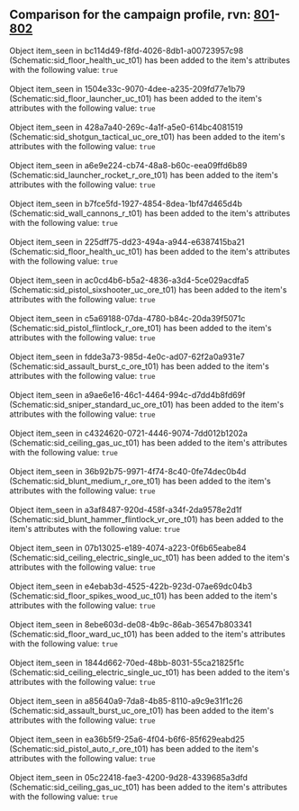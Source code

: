 ## Comparison for the campaign profile, rvn: [801](https://github.com/PRO100KatYT/FortniteProfileRevisions/tree/main/profiles/campaign/801%20campaign.json)-[802](https://github.com/PRO100KatYT/FortniteProfileRevisions/tree/main/profiles/campaign/802%20campaign.json)

Object item_seen in bc114d49-f8fd-4026-8db1-a00723957c98 (Schematic:sid_floor_health_uc_t01) has been added to the item's attributes with the following value: `true`
<br><br>
Object item_seen in 1504e33c-9070-4dee-a235-209fd77e1b79 (Schematic:sid_floor_launcher_uc_t01) has been added to the item's attributes with the following value: `true`
<br><br>
Object item_seen in 428a7a40-269c-4a1f-a5e0-614bc4081519 (Schematic:sid_shotgun_tactical_uc_ore_t01) has been added to the item's attributes with the following value: `true`
<br><br>
Object item_seen in a6e9e224-cb74-48a8-b60c-eea09ffd6b89 (Schematic:sid_launcher_rocket_r_ore_t01) has been added to the item's attributes with the following value: `true`
<br><br>
Object item_seen in b7fce5fd-1927-4854-8dea-1bf47d465d4b (Schematic:sid_wall_cannons_r_t01) has been added to the item's attributes with the following value: `true`
<br><br>
Object item_seen in 225dff75-dd23-494a-a944-e6387415ba21 (Schematic:sid_floor_health_uc_t01) has been added to the item's attributes with the following value: `true`
<br><br>
Object item_seen in ac0cd4b6-b5a2-4836-a3d4-5ce029acdfa5 (Schematic:sid_pistol_sixshooter_uc_ore_t01) has been added to the item's attributes with the following value: `true`
<br><br>
Object item_seen in c5a69188-07da-4780-b84c-20da39f5071c (Schematic:sid_pistol_flintlock_r_ore_t01) has been added to the item's attributes with the following value: `true`
<br><br>
Object item_seen in fdde3a73-985d-4e0c-ad07-62f2a0a931e7 (Schematic:sid_assault_burst_c_ore_t01) has been added to the item's attributes with the following value: `true`
<br><br>
Object item_seen in a9ae6e16-46c1-4464-994c-d7dd4b8fd69f (Schematic:sid_sniper_standard_uc_ore_t01) has been added to the item's attributes with the following value: `true`
<br><br>
Object item_seen in c4324620-0721-4446-9074-7dd012b1202a (Schematic:sid_ceiling_gas_uc_t01) has been added to the item's attributes with the following value: `true`
<br><br>
Object item_seen in 36b92b75-9971-4f74-8c40-0fe74dec0b4d (Schematic:sid_blunt_medium_r_ore_t01) has been added to the item's attributes with the following value: `true`
<br><br>
Object item_seen in a3af8487-920d-458f-a34f-2da9578e2d1f (Schematic:sid_blunt_hammer_flintlock_vr_ore_t01) has been added to the item's attributes with the following value: `true`
<br><br>
Object item_seen in 07b13025-e189-4074-a223-0f6b65eabe84 (Schematic:sid_ceiling_electric_single_uc_t01) has been added to the item's attributes with the following value: `true`
<br><br>
Object item_seen in e4ebab3d-4525-422b-923d-07ae69dc04b3 (Schematic:sid_floor_spikes_wood_uc_t01) has been added to the item's attributes with the following value: `true`
<br><br>
Object item_seen in 8ebe603d-de08-4b9c-86ab-36547b803341 (Schematic:sid_floor_ward_uc_t01) has been added to the item's attributes with the following value: `true`
<br><br>
Object item_seen in 1844d662-70ed-48bb-8031-55ca21825f1c (Schematic:sid_ceiling_electric_single_uc_t01) has been added to the item's attributes with the following value: `true`
<br><br>
Object item_seen in a85640a9-7da8-4b85-8110-a9c9e31f1c26 (Schematic:sid_assault_burst_uc_ore_t01) has been added to the item's attributes with the following value: `true`
<br><br>
Object item_seen in ea36b5f9-25a6-4f04-b6f6-85f629eabd25 (Schematic:sid_pistol_auto_r_ore_t01) has been added to the item's attributes with the following value: `true`
<br><br>
Object item_seen in 05c22418-fae3-4200-9d28-4339685a3dfd (Schematic:sid_ceiling_gas_uc_t01) has been added to the item's attributes with the following value: `true`
<br><br>
